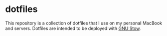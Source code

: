 # dotfiles
This repository is a collection of dotfiles that I use on my personal MacBook and servers. Dotfiles are intended to be deployed with [GNU Stow](https://www.gnu.org/software/stow/).

